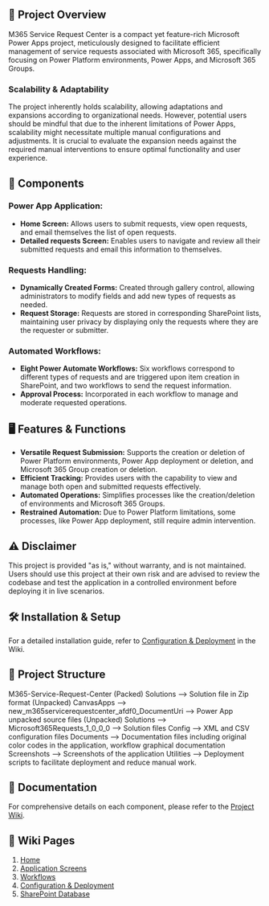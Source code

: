 ## 🌟 **Project Overview**
M365 Service Request Center is a compact yet feature-rich Microsoft Power Apps project, meticulously designed to facilitate efficient management of service requests associated with Microsoft 365, specifically focusing on Power Platform environments, Power Apps, and Microsoft 365 Groups.

### **Scalability & Adaptability**
The project inherently holds scalability, allowing adaptations and expansions according to organizational needs. However, potential users should be mindful that due to the inherent limitations of Power Apps, scalability might necessitate multiple manual configurations and adjustments. It is crucial to evaluate the expansion needs against the required manual interventions to ensure optimal functionality and user experience.

## 🚀 **Components**

### **Power App Application:**
- **Home Screen:** Allows users to submit requests, view open requests, and email themselves the list of open requests.
- **Detailed requests Screen:** Enables users to navigate and review all their submitted requests and email this information to themselves.

### **Requests Handling:**
- **Dynamically Created Forms:** Created through gallery control, allowing administrators to modify fields and add new types of requests as needed.
- **Request Storage:** Requests are stored in corresponding SharePoint lists, maintaining user privacy by displaying only the requests where they are the requester or submitter.

### **Automated Workflows:**
- **Eight Power Automate Workflows:** Six workflows correspond to different types of requests and are triggered upon item creation in SharePoint, and two workflows to send the request information.
- **Approval Process:** Incorporated in each workflow to manage and moderate requested operations.

## 🖥 **Features & Functions**

- **Versatile Request Submission:** Supports the creation or deletion of Power Platform environments, Power App deployment or deletion, and Microsoft 365 Group creation or deletion.
- **Efficient Tracking:** Provides users with the capability to view and manage both open and submitted requests effectively.
- **Automated Operations:** Simplifies processes like the creation/deletion of environments and Microsoft 365 Groups.
- **Restrained Automation:** Due to Power Platform limitations, some processes, like Power App deployment, still require admin intervention.

## ⚠️ **Disclaimer**

This project is provided "as is," without warranty, and is not maintained. Users should use this project at their own risk and are advised to review the codebase and test the application in a controlled environment before deploying it in live scenarios.

## 🛠 **Installation & Setup**

For a detailed installation guide, refer to [Configuration & Deployment](https://github.com/RodnerK/M365-Service-Request-Center/wiki/Configuration-&-Deployment) in the Wiki.

## 📁 **Project Structure**

M365-Service-Request-Center
(Packed) Solutions --> Solution file in Zip format
(Unpacked) CanvasApps --> new_m365servicerequestcenter_afdf0_DocumentUri --> Power App unpacked source files
(Unpacked) Solutions --> Microsoft365Requests_1_0_0_0 --> Solution files
Config --> XML and CSV configuration files
Documents --> Documentation files including original color codes in the application, workflow graphical documentation
Screenshots --> Screenshots of the application
Utilities --> Deployment scripts to facilitate deployment and reduce manual work.


## 📘 **Documentation**

For comprehensive details on each component, please refer to the [Project Wiki](https://github.com/RodnerK/M365-Service-Request-Center/wiki).

## 📖 **Wiki Pages**

1. [Home](https://github.com/RodnerK/M365-Service-Request-Center/wiki)
2. [Application Screens](https://github.com/RodnerK/M365-Service-Request-Center/wiki/Application-Screens)
3. [Workflows](https://github.com/RodnerK/M365-Service-Request-Center/wiki/Workflows)
4. [Configuration & Deployment](https://github.com/RodnerK/M365-Service-Request-Center/wiki/Configuration-&-Deployment)
5. [SharePoint Database](https://github.com/RodnerK/M365-Service-Request-Center/wiki/SharePoint-Database)
